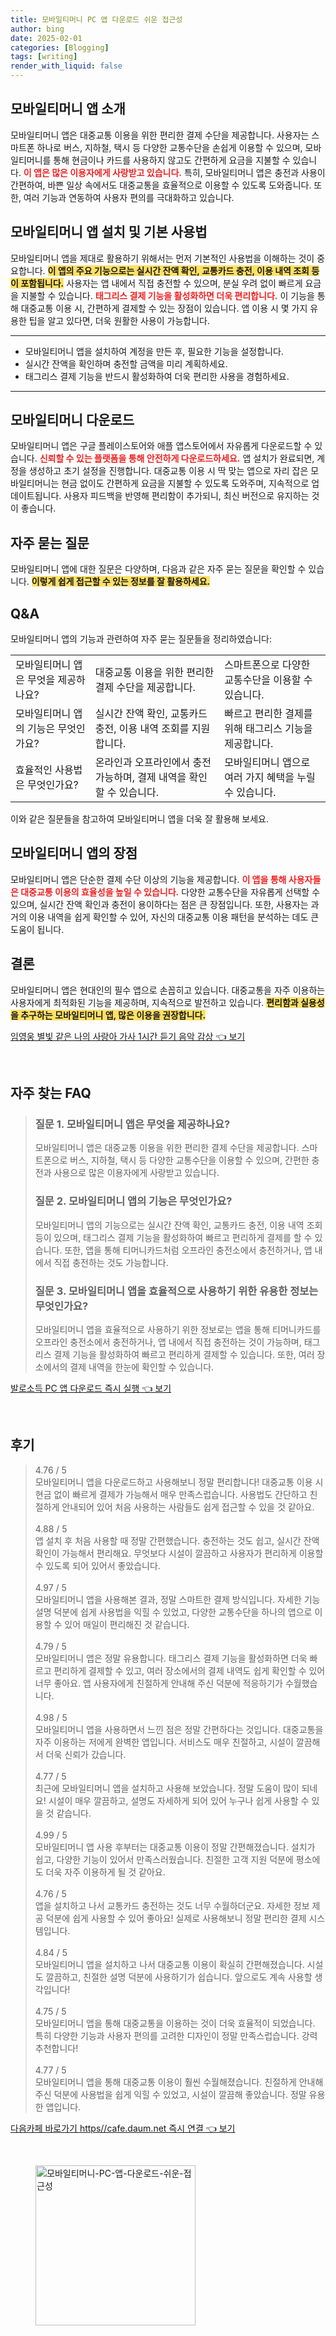 ```yaml
---
title: 모바일티머니 PC 앱 다운로드 쉬운 접근성
author: bing
date: 2025-02-01
categories: [Blogging]
tags: [writing]
render_with_liquid: false
---
```



<h2 id='모바일티머니앱소개'>모바일티머니 앱 소개</h2>

<p>모바일티머니 앱은 대중교통 이용을 위한 편리한 결제 수단을 제공합니다. 사용자는 스마트폰 하나로 버스, 지하철, 택시 등 다양한 교통수단을 손쉽게 이용할 수 있으며, 모바일티머니를 통해 현금이나 카드를 사용하지 않고도 간편하게 요금을 지불할 수 있습니다. <b><span style="color: #ee2323;">이 앱은 많은 이용자에게 사랑받고 있습니다.</span></b> 특히, 모바일티머니 앱은 충전과 사용이 간편하여, 바쁜 일상 속에서도 대중교통을 효율적으로 이용할 수 있도록 도와줍니다. 또한, 여러 기능과 연동하여 사용자 편의를 극대화하고 있습니다.</p>

<h2 id='모바일티머니앱설치및사용법'>모바일티머니 앱 설치 및 기본 사용법</h2>

<p>모바일티머니 앱을 제대로 활용하기 위해서는 먼저 기본적인 사용법을 이해하는 것이 중요합니다. <b><span style="background-color: #ffe066;">이 앱의 주요 기능으로는 실시간 잔액 확인, 교통카드 충전, 이용 내역 조회 등이 포함됩니다.</span></b> 사용자는 앱 내에서 직접 충전할 수 있으며, 분실 우려 없이 빠르게 요금을 지불할 수 있습니다. <b><span style="color: #ee2323;">태그리스 결제 기능을 활성화하면 더욱 편리합니다.</span></b> 이 기능을 통해 대중교통 이용 시, 간편하게 결제할 수 있는 장점이 있습니다. 앱 이용 시 몇 가지 유용한 팁을 알고 있다면, 더욱 원활한 사용이 가능합니다.</p>

<hr />

<ul>
    <li>모바일티머니 앱을 설치하여 계정을 만든 후, 필요한 기능을 설정합니다.</li>
    <li>실시간 잔액을 확인하며 충전할 금액을 미리 계획하세요.</li>
    <li>태그리스 결제 기능을 반드시 활성화하여 더욱 편리한 사용을 경험하세요.</li>
</ul>

<hr />

<h2 id='모바일티머니다운로드'>모바일티머니 다운로드</h2>

<p>모바일티머니 앱은 구글 플레이스토어와 애플 앱스토어에서 자유롭게 다운로드할 수 있습니다. <b><span style="color: #ee2323;">신뢰할 수 있는 플랫폼을 통해 안전하게 다운로드하세요.</span></b> 앱 설치가 완료되면, 계정을 생성하고 초기 설정을 진행합니다. 대중교통 이용 시 딱 맞는 앱으로 자리 잡은 모바일티머니는 현금 없이도 간편하게 요금을 지불할 수 있도록 도와주며, 지속적으로 업데이트됩니다. 사용자 피드백을 반영해 편리함이 추가되니, 최신 버전으로 유지하는 것이 좋습니다.</p>

<h2 id='자주묻는질문'>자주 묻는 질문</h2>

<p>모바일티머니 앱에 대한 질문은 다양하며, 다음과 같은 자주 묻는 질문을 확인할 수 있습니다. <b><span style="background-color: #ffe066;">이렇게 쉽게 접근할 수 있는 정보를 잘 활용하세요.</span></b></p>

<h2 id='QNA'>Q&A</h2>

<p>모바일티머니 앱의 기능과 관련하여 자주 묻는 질문들을 정리하였습니다:</p>

<table>
    <tr>
        <td>모바일티머니 앱은 무엇을 제공하나요?</td>
        <td>대중교통 이용을 위한 편리한 결제 수단을 제공합니다.</td>
        <td>스마트폰으로 다양한 교통수단을 이용할 수 있습니다.</td>
    </tr>
    <tr>
        <td>모바일티머니 앱의 기능은 무엇인가요?</td>
        <td>실시간 잔액 확인, 교통카드 충전, 이용 내역 조회를 지원합니다.</td>
        <td>빠르고 편리한 결제를 위해 태그리스 기능을 제공합니다.</td>
    </tr>
    <tr>
        <td>효율적인 사용법은 무엇인가요?</td>
        <td>온라인과 오프라인에서 충전 가능하며, 결제 내역을 확인할 수 있습니다.</td>
        <td>모바일티머니 앱으로 여러 가지 혜택을 누릴 수 있습니다.</td>
    </tr>
</table>

<p>이와 같은 질문들을 참고하여 모바일티머니 앱을 더욱 잘 활용해 보세요.</p>

<h2 id='앱의장점'>모바일티머니 앱의 장점</h2>

<p>모바일티머니 앱은 단순한 결제 수단 이상의 기능을 제공합니다. <b><span style="color: #ee2323;">이 앱을 통해 사용자들은 대중교통 이용의 효율성을 높일 수 있습니다.</span></b> 다양한 교통수단을 자유롭게 선택할 수 있으며, 실시간 잔액 확인과 충전이 용이하다는 점은 큰 장점입니다. 또한, 사용자는 과거의 이용 내역을 쉽게 확인할 수 있어, 자신의 대중교통 이용 패턴을 분석하는 데도 큰 도움이 됩니다.</p>

<h2 id='결론'>결론</h2>

<p>모바일티머니 앱은 현대인의 필수 앱으로 손꼽히고 있습니다. 대중교통을 자주 이용하는 사용자에게 최적화된 기능을 제공하며, 지속적으로 발전하고 있습니다. <b><span style="background-color: #ffe066;">편리함과 실용성을 추구하는 모바일티머니 앱, 많은 이용을 권장합니다.</span></b></p>


<p><a class="click-button" title="임영웅 별빛 같은 나의 사랑아 가사 1시간 듣기 음악 감상" href="https://24nara.github.io/posts/%EC%9E%84%EC%98%81%EC%9B%85-%EB%B3%84%EB%B9%9B-%EA%B0%99%EC%9D%80-%EB%82%98%EC%9D%98-%EC%82%AC%EB%9E%91%EC%95%84-%EA%B0%80%EC%82%AC-1%EC%8B%9C%EA%B0%84-%EB%93%A3%EA%B8%B0-%EC%9D%8C%EC%95%85-%EA%B0%90%EC%83%81/" rel="dofollow">임영웅 별빛 같은 나의 사랑아 가사 1시간 듣기 음악 감상 👈 보기</a></p><br>
<h2 id='자주_찾는_FAQ'>자주 찾는 FAQ</h2>
<div itemscope="" itemtype="https://schema.org/FAQPage">
<blockquote>
<div itemscope="" itemprop="mainEntity" itemtype="https://schema.org/Question">
<h3 itemprop="name">질문 1. 모바일티머니 앱은 무엇을 제공하나요?</h3>
<div itemscope="" itemprop="acceptedAnswer" itemtype="https://schema.org/Answer">
<span itemprop="text">
<p>모바일티머니 앱은 대중교통 이용을 위한 편리한 결제 수단을 제공합니다. 스마트폰으로 버스, 지하철, 택시 등 다양한 교통수단을 이용할 수 있으며, 간편한 충전과 사용으로 많은 이용자에게 사랑받고 있습니다.</p>
</span>
</div>
</div>
<div itemscope="" itemprop="mainEntity" itemtype="https://schema.org/Question">
<h3 itemprop="name">질문 2. 모바일티머니 앱의 기능은 무엇인가요?</h3>
<div itemscope="" itemprop="acceptedAnswer" itemtype="https://schema.org/Answer">
<span itemprop="text">
<p>모바일티머니 앱의 기능으로는 실시간 잔액 확인, 교통카드 충전, 이용 내역 조회 등이 있으며, 태그리스 결제 기능을 활성화하여 빠르고 편리하게 결제를 할 수 있습니다. 또한, 앱을 통해 티머니카드처럼 오프라인 충전소에서 충전하거나, 앱 내에서 직접 충전하는 것도 가능합니다.</p>
</span>
</div>
</div>
<div itemscope="" itemprop="mainEntity" itemtype="https://schema.org/Question">
<h3 itemprop="name">질문 3. 모바일티머니 앱을 효율적으로 사용하기 위한 유용한 정보는 무엇인가요?</h3>
<div itemscope="" itemprop="acceptedAnswer" itemtype="https://schema.org/Answer">
<span itemprop="text">
<p>모바일티머니 앱을 효율적으로 사용하기 위한 정보로는 앱을 통해 티머니카드를 오프라인 충전소에서 충전하거나, 앱 내에서 직접 충전하는 것이 가능하며, 태그리스 결제 기능을 활성화하여 빠르고 편리하게 결제할 수 있습니다. 또한, 여러 장소에서의 결제 내역을 한눈에 확인할 수 있습니다.</p>
</span>
</div>
</div>
</blockquote>
</div>
<p><a class="click-button" title="발로소득 PC 앱 다운로드 즉시 실행" href="https://24nara.github.io/posts/%EB%B0%9C%EB%A1%9C%EC%86%8C%EB%93%9D-PC-%EC%95%B1-%EB%8B%A4%EC%9A%B4%EB%A1%9C%EB%93%9C-%EC%A6%89%EC%8B%9C-%EC%8B%A4%ED%96%89/" rel="dofollow">발로소득 PC 앱 다운로드 즉시 실행 👈 보기</a></p><br>
<h2 id='후기'>후기</h2>
<div itemscope itemtype="https://schema.org/Product">
  <blockquote>
  <div itemprop="review" itemscope itemtype="https://schema.org/Review">
      <div itemprop="reviewRating" itemscope itemtype="https://schema.org/Rating"> <span itemprop="ratingValue">4.76</span> / <span itemprop="bestRating">5</span> </div>
      <span itemprop="reviewBody">모바일티머니 앱을 다운로드하고 사용해보니 정말 편리합니다! 대중교통 이용 시 현금 없이 빠르게 결제가 가능해서 매우 만족스럽습니다. 사용법도 간단하고 친절하게 안내되어 있어 처음 사용하는 사람들도 쉽게 접근할 수 있을 것 같아요.</span>
  </div>
  <br>
  <div itemprop="review" itemscope itemtype="https://schema.org/Review">
      <div itemprop="reviewRating" itemscope itemtype="https://schema.org/Rating"> <span itemprop="ratingValue">4.88</span> / <span itemprop="bestRating">5</span> </div>
      <span itemprop="reviewBody">앱 설치 후 처음 사용할 때 정말 간편했습니다. 충전하는 것도 쉽고, 실시간 잔액 확인이 가능해서 편리해요. 무엇보다 시설이 깔끔하고 사용자가 편리하게 이용할 수 있도록 되어 있어서 좋았습니다.</span>
  </div>
  <br>
  <div itemprop="review" itemscope itemtype="https://schema.org/Review">
      <div itemprop="reviewRating" itemscope itemtype="https://schema.org/Rating"> <span itemprop="ratingValue">4.97</span> / <span itemprop="bestRating">5</span> </div>
      <span itemprop="reviewBody">모바일티머니 앱을 사용해본 결과, 정말 스마트한 결제 방식입니다. 자세한 기능 설명 덕분에 쉽게 사용법을 익힐 수 있었고, 다양한 교통수단을 하나의 앱으로 이용할 수 있어 매일이 편리해진 것 같습니다.</span>
  </div>
  <br>
  <div itemprop="review" itemscope itemtype="https://schema.org/Review">
      <div itemprop="reviewRating" itemscope itemtype="https://schema.org/Rating"> <span itemprop="ratingValue">4.79</span> / <span itemprop="bestRating">5</span> </div>
      <span itemprop="reviewBody">모바일티머니 앱은 정말 유용합니다. 태그리스 결제 기능을 활성화하면 더욱 빠르고 편리하게 결제할 수 있고, 여러 장소에서의 결제 내역도 쉽게 확인할 수 있어 너무 좋아요. 앱 사용자에게 친절하게 안내해 주신 덕분에 적응하기가 수월했습니다.</span>
  </div>
  <br>
  <div itemprop="review" itemscope itemtype="https://schema.org/Review">
      <div itemprop="reviewRating" itemscope itemtype="https://schema.org/Rating"> <span itemprop="ratingValue">4.98</span> / <span itemprop="bestRating">5</span> </div>
      <span itemprop="reviewBody">모바일티머니 앱을 사용하면서 느낀 점은 정말 간편하다는 것입니다. 대중교통을 자주 이용하는 저에게 완벽한 앱입니다. 서비스도 매우 친절하고, 시설이 깔끔해서 더욱 신뢰가 갔습니다.</span>
  </div>
  <br>
  <div itemprop="review" itemscope itemtype="https://schema.org/Review">
      <div itemprop="reviewRating" itemscope itemtype="https://schema.org/Rating"> <span itemprop="ratingValue">4.77</span> / <span itemprop="bestRating">5</span> </div>
      <span itemprop="reviewBody">최근에 모바일티머니 앱을 설치하고 사용해 보았습니다. 정말 도움이 많이 되네요! 시설이 매우 깔끔하고, 설명도 자세하게 되어 있어 누구나 쉽게 사용할 수 있을 것 같습니다.</span>
  </div>
  <br>
  <div itemprop="review" itemscope itemtype="https://schema.org/Review">
      <div itemprop="reviewRating" itemscope itemtype="https://schema.org/Rating"> <span itemprop="ratingValue">4.99</span> / <span itemprop="bestRating">5</span> </div>
      <span itemprop="reviewBody">모바일티머니 앱 사용 후부터는 대중교통 이용이 정말 간편해졌습니다. 설치가 쉽고, 다양한 기능이 있어서 만족스러웠습니다. 친절한 고객 지원 덕분에 평소에도 더욱 자주 이용하게 될 것 같아요.</span>
  </div>
  <br>
  <div itemprop="review" itemscope itemtype="https://schema.org/Review">
      <div itemprop="reviewRating" itemscope itemtype="https://schema.org/Rating"> <span itemprop="ratingValue">4.76</span> / <span itemprop="bestRating">5</span> </div>
      <span itemprop="reviewBody">앱을 설치하고 나서 교통카드 충전하는 것도 너무 수월하더군요. 자세한 정보 제공 덕분에 쉽게 사용할 수 있어 좋아요! 실제로 사용해보니 정말 편리한 결제 시스템입니다.</span>
  </div>
  <br>
  <div itemprop="review" itemscope itemtype="https://schema.org/Review">
      <div itemprop="reviewRating" itemscope itemtype="https://schema.org/Rating"> <span itemprop="ratingValue">4.84</span> / <span itemprop="bestRating">5</span> </div>
      <span itemprop="reviewBody">모바일티머니 앱을 설치하고 나서 대중교통 이용이 확실히 간편해졌습니다. 시설도 깔끔하고, 친절한 설명 덕분에 사용하기가 쉽습니다. 앞으로도 계속 사용할 생각입니다!</span>
  </div>
  <br>
  <div itemprop="review" itemscope itemtype="https://schema.org/Review">
      <div itemprop="reviewRating" itemscope itemtype="https://schema.org/Rating"> <span itemprop="ratingValue">4.75</span> / <span itemprop="bestRating">5</span> </div>
      <span itemprop="reviewBody">모바일티머니 앱을 통해 대중교통을 이용하는 것이 더욱 효율적이 되었습니다. 특히 다양한 기능과 사용자 편의를 고려한 디자인이 정말 만족스럽습니다. 강력 추천합니다!</span>
  </div>
  <br>
  <div itemprop="review" itemscope itemtype="https://schema.org/Review">
      <div itemprop="reviewRating" itemscope itemtype="https://schema.org/Rating"> <span itemprop="ratingValue">4.77</span> / <span itemprop="bestRating">5</span> </div>
      <span itemprop="reviewBody">모바일티머니 앱을 통해 대중교통 이용이 훨씬 수월해졌습니다. 친절하게 안내해 주신 덕분에 사용법을 쉽게 익힐 수 있었고, 시설이 깔끔해 좋았습니다. 정말 유용한 앱입니다.</span>
  </div>
  </blockquote>
</div>
<p><a class="click-button" title="다음카페 바로가기 https//cafe.daum.net 즉시 연결" href="https://24nara.github.io/posts/%EB%8B%A4%EC%9D%8C%EC%B9%B4%ED%8E%98-%EB%B0%94%EB%A1%9C%EA%B0%80%EA%B8%B0-httpscafe.daum.net-%EC%A6%89%EC%8B%9C-%EC%97%B0%EA%B2%B0/" rel="dofollow">다음카페 바로가기 https//cafe.daum.net 즉시 연결 👈 보기</a></p><br>
<figure class="image"><img src="https://24nara.github.io/assets/img/thumbnail/모바일티머니-PC-앱-다운로드-쉬운-접근성.webp" alt="모바일티머니-PC-앱-다운로드-쉬운-접근성" width="256" height="256"></figure>